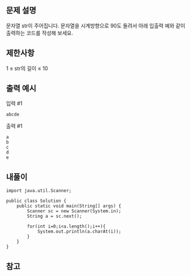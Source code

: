 ## 문제 설명
문자열 str이 주어집니다.
문자열을 시계방향으로 90도 돌려서 아래 입출력 예와 같이 출력하는 코드를 작성해 보세요.
## 제한사항
1 ≤ str의 길이 ≤ 10
## 출력 예시
입력 #1
```
abcde
```
출력 #1
```
a
b
c
d
e
```


## 내풀이
```
import java.util.Scanner;

public class Solution {
    public static void main(String[] args) {
        Scanner sc = new Scanner(System.in);
        String a = sc.next();
        
        for(int i=0;i<a.length();i++){
            System.out.println(a.charAt(i));
        }
    }
}
```

## 참고
